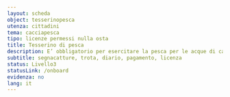 ```yaml
---
layout: scheda
object: tesserinopesca
utenza: cittadini
tema: cacciapesca
tipo: licenze permessi nulla osta
title: Tesserino di pesca
description: E’ obbligatorio per esercitare la pesca per le acque di cat. "A" (a Salmonidi) dell’Umbria
subtitle: segnacatture, trota, diario, pagamento, licenza
status: Livello3
statusLink: /onboard
evidenza: no
lang: it
---
```

